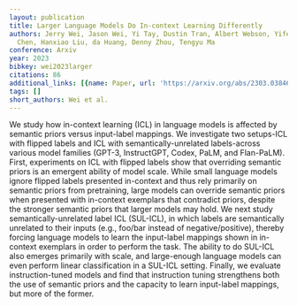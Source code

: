 ```yaml
---
layout: publication
title: Larger Language Models Do In-context Learning Differently
authors: Jerry Wei, Jason Wei, Yi Tay, Dustin Tran, Albert Webson, Yifeng Lu, Xinyun
  Chen, Hanxiao Liu, da Huang, Denny Zhou, Tengyu Ma
conference: Arxiv
year: 2023
bibkey: wei2023larger
citations: 86
additional_links: [{name: Paper, url: 'https://arxiv.org/abs/2303.03846'}]
tags: []
short_authors: Wei et al.
---
```

We study how in-context learning (ICL) in language models is affected by
semantic priors versus input-label mappings. We investigate two setups-ICL with
flipped labels and ICL with semantically-unrelated labels-across various model
families (GPT-3, InstructGPT, Codex, PaLM, and Flan-PaLM). First, experiments
on ICL with flipped labels show that overriding semantic priors is an emergent
ability of model scale. While small language models ignore flipped labels
presented in-context and thus rely primarily on semantic priors from
pretraining, large models can override semantic priors when presented with
in-context exemplars that contradict priors, despite the stronger semantic
priors that larger models may hold. We next study semantically-unrelated label
ICL (SUL-ICL), in which labels are semantically unrelated to their inputs
(e.g., foo/bar instead of negative/positive), thereby forcing language models
to learn the input-label mappings shown in in-context exemplars in order to
perform the task. The ability to do SUL-ICL also emerges primarily with scale,
and large-enough language models can even perform linear classification in a
SUL-ICL setting. Finally, we evaluate instruction-tuned models and find that
instruction tuning strengthens both the use of semantic priors and the capacity
to learn input-label mappings, but more of the former.